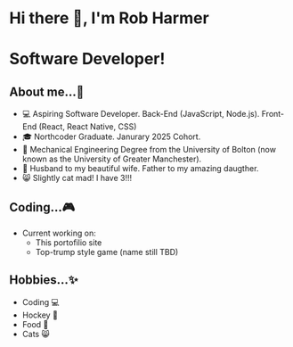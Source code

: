 <h1> Hi there 👋, I'm Rob Harmer </h1>
<h1> Software Developer! </h1>

## About me...👋
- 💻 Aspiring Software Developer. Back-End (JavaScript, Node.js). Front-End (React, React Native, CSS)
- 🎓 Northcoder Graduate. Janurary 2025 Cohort.
- 📜 Mechanical Engineering Degree from the University of Bolton (now known as the University of Greater Manchester).
- 💏 Husband to my beautiful wife. Father to my amazing daugther.
- 😸 Slightly cat mad! I have 3!!!

## Coding...🎮
- Current working on:
   - This portofilio site
   - Top-trump style game (name still TBD)

## Hobbies...✨
- Coding 💻
- Hockey 🏑
- Food 🥞
- Cats 😸
